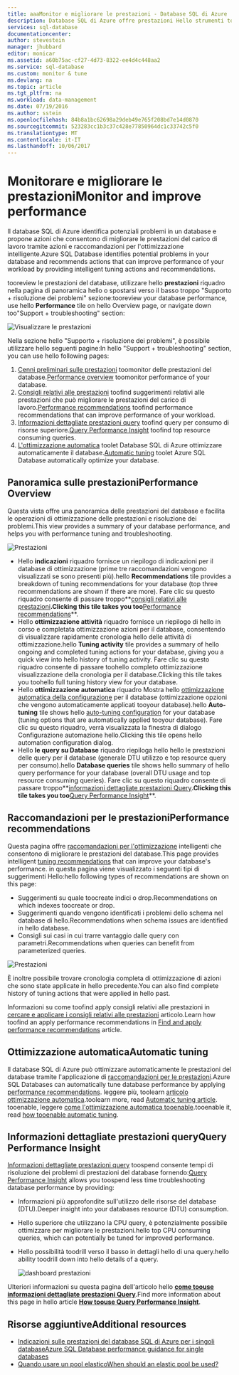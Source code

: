 ```yaml
---
title: aaaMonitor e migliorare le prestazioni - Database SQL di Azure | Documenti Microsoft
description: Database SQL di Azure offre prestazioni Hello strumenti toohelp si identificano le aree che possono migliorare le prestazioni delle query corrente.
services: sql-database
documentationcenter: 
author: stevestein
manager: jhubbard
editor: monicar
ms.assetid: a60b75ac-cf27-4d73-8322-ee4d4c448aa2
ms.service: sql-database
ms.custom: monitor & tune
ms.devlang: na
ms.topic: article
ms.tgt_pltfrm: na
ms.workload: data-management
ms.date: 07/19/2016
ms.author: sstein
ms.openlocfilehash: 84b8a1bc62698a29deb49e765f208bd7e14d0870
ms.sourcegitcommit: 523283cc1b3c37c428e77850964dc1c33742c5f0
ms.translationtype: MT
ms.contentlocale: it-IT
ms.lasthandoff: 10/06/2017
---
```

# <a name="monitor-and-improve-performance"></a><span data-ttu-id="12004-103">Monitorare e migliorare le prestazioni</span><span class="sxs-lookup"><span data-stu-id="12004-103">Monitor and improve performance</span></span>
<span data-ttu-id="12004-104">Il database SQL di Azure identifica potenziali problemi in un database e propone azioni che consentono di migliorare le prestazioni del carico di lavoro tramite azioni e raccomandazioni per l'ottimizzazione intelligente.</span><span class="sxs-lookup"><span data-stu-id="12004-104">Azure SQL Database identifies potential problems in your database and recommends actions that can improve performance of your workload by providing intelligent tuning actions and recommendations.</span></span>

<span data-ttu-id="12004-105">tooreview le prestazioni del database, utilizzare hello **prestazioni** riquadro nella pagina di panoramica hello o spostarsi verso il basso troppo "Supporto + risoluzione dei problemi" sezione:</span><span class="sxs-lookup"><span data-stu-id="12004-105">tooreview your database performance, use hello **Performance** tile on hello Overview page, or navigate down too"Support + troubleshooting" section:</span></span>

   ![Visualizzare le prestazioni](./media/sql-database-performance/entries.png)

<span data-ttu-id="12004-107">Nella sezione hello "Supporto + risoluzione dei problemi", è possibile utilizzare hello seguenti pagine:</span><span class="sxs-lookup"><span data-stu-id="12004-107">In hello "Support + troubleshooting" section, you can use hello following pages:</span></span>


1. <span data-ttu-id="12004-108">[Cenni preliminari sulle prestazioni](#performance-overview) toomonitor delle prestazioni del database.</span><span class="sxs-lookup"><span data-stu-id="12004-108">[Performance overview](#performance-overview) toomonitor performance of your database.</span></span> 
2. <span data-ttu-id="12004-109">[Consigli relativi alle prestazioni](#performance-recommendations) toofind suggerimenti relativi alle prestazioni che può migliorare le prestazioni del carico di lavoro.</span><span class="sxs-lookup"><span data-stu-id="12004-109">[Performance recommendations](#performance-recommendations) toofind performance recommendations that can improve performance of your workload.</span></span>
3. <span data-ttu-id="12004-110">[Informazioni dettagliate prestazioni query](#query-performance-insight) toofind query per consumo di risorse superiore.</span><span class="sxs-lookup"><span data-stu-id="12004-110">[Query Performance Insight](#query-performance-insight) toofind top resource consuming queries.</span></span>
4. <span data-ttu-id="12004-111">[L'ottimizzazione automatica](#automatic-tuning) toolet Database SQL di Azure ottimizzare automaticamente il database.</span><span class="sxs-lookup"><span data-stu-id="12004-111">[Automatic tuning](#automatic-tuning) toolet Azure SQL Database automatically optimize your database.</span></span>

## <a name="performance-overview"></a><span data-ttu-id="12004-112">Panoramica sulle prestazioni</span><span class="sxs-lookup"><span data-stu-id="12004-112">Performance Overview</span></span>
<span data-ttu-id="12004-113">Questa vista offre una panoramica delle prestazioni del database e facilita le operazioni di ottimizzazione delle prestazioni e risoluzione dei problemi.</span><span class="sxs-lookup"><span data-stu-id="12004-113">This view provides a summary of your database performance, and helps you with performance tuning and troubleshooting.</span></span> 

![Prestazioni](./media/sql-database-performance/performance.png)

* <span data-ttu-id="12004-115">Hello **indicazioni** riquadro fornisce un riepilogo di indicazioni per il database di ottimizzazione (prime tre raccomandazioni vengono visualizzati se sono presenti più).</span><span class="sxs-lookup"><span data-stu-id="12004-115">hello **Recommendations** tile provides a breakdown of tuning recommendations for your database (top three recommendations are shown if there are more).</span></span> <span data-ttu-id="12004-116">Fare clic su questo riquadro consente di passare troppo**[consigli relativi alle prestazioni](#performance-recommendations)**.</span><span class="sxs-lookup"><span data-stu-id="12004-116">Clicking this tile takes you too**[Performance recommendations](#performance-recommendations)**.</span></span> 
* <span data-ttu-id="12004-117">Hello **ottimizzazione attività** riquadro fornisce un riepilogo di hello in corso e completata ottimizzazione azioni per il database, consentendo di visualizzare rapidamente cronologia hello delle attività di ottimizzazione.</span><span class="sxs-lookup"><span data-stu-id="12004-117">hello **Tuning activity** tile provides a summary of hello ongoing and completed tuning actions for your database, giving you a quick view into hello history of tuning activity.</span></span> <span data-ttu-id="12004-118">Fare clic su questo riquadro consente di passare toohello completo ottimizzazione visualizzazione della cronologia per il database.</span><span class="sxs-lookup"><span data-stu-id="12004-118">Clicking this tile takes you toohello full tuning history view for your database.</span></span>
* <span data-ttu-id="12004-119">Hello **ottimizzazione automatica** riquadro Mostra hello [ottimizzazione automatica della configurazione](sql-database-automatic-tuning-enable.md) per il database (ottimizzazione opzioni che vengono automaticamente applicati tooyour database).</span><span class="sxs-lookup"><span data-stu-id="12004-119">hello **Auto-tuning** tile shows hello [auto-tuning configuration](sql-database-automatic-tuning-enable.md) for your database (tuning options that are automatically applied tooyour database).</span></span> <span data-ttu-id="12004-120">Fare clic su questo riquadro, verrà visualizzata la finestra di dialogo Configurazione automazione hello.</span><span class="sxs-lookup"><span data-stu-id="12004-120">Clicking this tile opens hello automation configuration dialog.</span></span>
* <span data-ttu-id="12004-121">Hello **le query su Database** riquadro riepiloga hello hello le prestazioni delle query per il database (generale DTU utilizzo e top resource query per consumo).</span><span class="sxs-lookup"><span data-stu-id="12004-121">hello **Database queries** tile shows hello summary of hello query performance for your database (overall DTU usage and top resource consuming queries).</span></span> <span data-ttu-id="12004-122">Fare clic su questo riquadro consente di passare troppo**[informazioni dettagliate prestazioni Query](#query-performance-insight)**.</span><span class="sxs-lookup"><span data-stu-id="12004-122">Clicking this tile takes you too**[Query Performance Insight](#query-performance-insight)**.</span></span>

## <a name="performance-recommendations"></a><span data-ttu-id="12004-123">Raccomandazioni per le prestazioni</span><span class="sxs-lookup"><span data-stu-id="12004-123">Performance recommendations</span></span>
<span data-ttu-id="12004-124">Questa pagina offre [raccomandazioni per l'ottimizzazione](sql-database-advisor.md) intelligenti che consentono di migliorare le prestazioni del database.</span><span class="sxs-lookup"><span data-stu-id="12004-124">This page provides intelligent [tuning recommendations](sql-database-advisor.md) that can improve your database's performance.</span></span> <span data-ttu-id="12004-125">in questa pagina viene visualizzato i seguenti tipi di suggerimenti Hello:</span><span class="sxs-lookup"><span data-stu-id="12004-125">hello following types of recommendations are shown on this page:</span></span>

* <span data-ttu-id="12004-126">Suggerimenti su quale toocreate indici o drop.</span><span class="sxs-lookup"><span data-stu-id="12004-126">Recommendations on which indexes toocreate or drop.</span></span>
* <span data-ttu-id="12004-127">Suggerimenti quando vengono identificati i problemi dello schema nel database di hello.</span><span class="sxs-lookup"><span data-stu-id="12004-127">Recommendations when schema issues are identified in hello database.</span></span>
* <span data-ttu-id="12004-128">Consigli sui casi in cui trarre vantaggio dalle query con parametri.</span><span class="sxs-lookup"><span data-stu-id="12004-128">Recommendations when queries can benefit from parameterized queries.</span></span>

![Prestazioni](./media/sql-database-performance/recommendations.png)

<span data-ttu-id="12004-130">È inoltre possibile trovare cronologia completa di ottimizzazione di azioni che sono state applicate in hello precedente.</span><span class="sxs-lookup"><span data-stu-id="12004-130">You can also find complete history of tuning actions that were applied in hello past.</span></span>

<span data-ttu-id="12004-131">Informazioni su come toofind apply consigli relativi alle prestazioni in [cercare e applicare i consigli relativi alle prestazioni](sql-database-advisor-portal.md) articolo.</span><span class="sxs-lookup"><span data-stu-id="12004-131">Learn how toofind an apply performance recommendations in [Find and apply performance recommendations](sql-database-advisor-portal.md) article.</span></span>

## <a name="automatic-tuning"></a><span data-ttu-id="12004-132">Ottimizzazione automatica</span><span class="sxs-lookup"><span data-stu-id="12004-132">Automatic tuning</span></span>
<span data-ttu-id="12004-133">Il database SQL di Azure può ottimizzare automaticamente le prestazioni del database tramite l'applicazione di [raccomandazioni per le prestazioni](sql-database-advisor.md).</span><span class="sxs-lookup"><span data-stu-id="12004-133">Azure SQL Databases can automatically tune database performance by applying [performance recommendations](sql-database-advisor.md).</span></span> <span data-ttu-id="12004-134">leggere più, toolearn [articolo ottimizzazione automatica](sql-database-automatic-tuning.md).</span><span class="sxs-lookup"><span data-stu-id="12004-134">toolearn more, read [Automatic tuning article](sql-database-automatic-tuning.md).</span></span> <span data-ttu-id="12004-135">tooenable, leggere [come l'ottimizzazione automatica tooenable](sql-database-automatic-tuning-enable.md).</span><span class="sxs-lookup"><span data-stu-id="12004-135">tooenable it, read [how tooenable automatic tuning](sql-database-automatic-tuning-enable.md).</span></span>

## <a name="query-performance-insight"></a><span data-ttu-id="12004-136">Informazioni dettagliate prestazioni query</span><span class="sxs-lookup"><span data-stu-id="12004-136">Query Performance Insight</span></span>
<span data-ttu-id="12004-137">[Informazioni dettagliate prestazioni query](sql-database-query-performance.md) toospend consente tempi di risoluzione dei problemi di prestazioni del database fornendo:</span><span class="sxs-lookup"><span data-stu-id="12004-137">[Query Performance Insight](sql-database-query-performance.md) allows you toospend less time troubleshooting database performance by providing:</span></span>

* <span data-ttu-id="12004-138">Informazioni più approfondite sull'utilizzo delle risorse del database (DTU).</span><span class="sxs-lookup"><span data-stu-id="12004-138">Deeper insight into your databases resource (DTU) consumption.</span></span> 
* <span data-ttu-id="12004-139">Hello superiore che utilizzano la CPU query, è potenzialmente possibile ottimizzare per migliorare le prestazioni.</span><span class="sxs-lookup"><span data-stu-id="12004-139">hello top CPU consuming queries, which can potentially be tuned for improved performance.</span></span> 
* <span data-ttu-id="12004-140">Hello possibilità toodrill verso il basso in dettagli hello di una query.</span><span class="sxs-lookup"><span data-stu-id="12004-140">hello ability toodrill down into hello details of a query.</span></span> 

  ![dashboard prestazioni](./media/sql-database-query-performance/performance.png)

<span data-ttu-id="12004-142">Ulteriori informazioni su questa pagina dell'articolo hello  **[come toouse informazioni dettagliate prestazioni Query](sql-database-query-performance.md)**.</span><span class="sxs-lookup"><span data-stu-id="12004-142">Find more information about this page in hello article **[How toouse Query Performance Insight](sql-database-query-performance.md)**.</span></span>

## <a name="additional-resources"></a><span data-ttu-id="12004-143">Risorse aggiuntive</span><span class="sxs-lookup"><span data-stu-id="12004-143">Additional resources</span></span>
* [<span data-ttu-id="12004-144">Indicazioni sulle prestazioni del database SQL di Azure per i singoli database</span><span class="sxs-lookup"><span data-stu-id="12004-144">Azure SQL Database performance guidance for single databases</span></span>](sql-database-performance-guidance.md)
* [<span data-ttu-id="12004-145">Quando usare un pool elastico</span><span class="sxs-lookup"><span data-stu-id="12004-145">When should an elastic pool be used?</span></span>](sql-database-elastic-pool-guidance.md)

